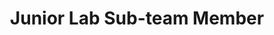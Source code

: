 ---
layout: member
weight: 1
name: Leo Zhao
project: Chem-E-Car
subweight: 10
title: Junior Lab Sub-team Member
img: /assets/images/members/LEO.jpg
email: leo.zhao@alumni.ubc.ca
biography: >
  Leo is a first year engineering student at UBC. He is responsible for developing a timing reaction for the Chem-E-Car team. Leo graduated from Marc Garneau CI in Toronto. He has an interest in Physics, Chemistry, hot showers and robotics.
linkedin: www.linkedin.com/in/leo-zhao-77550015b
---